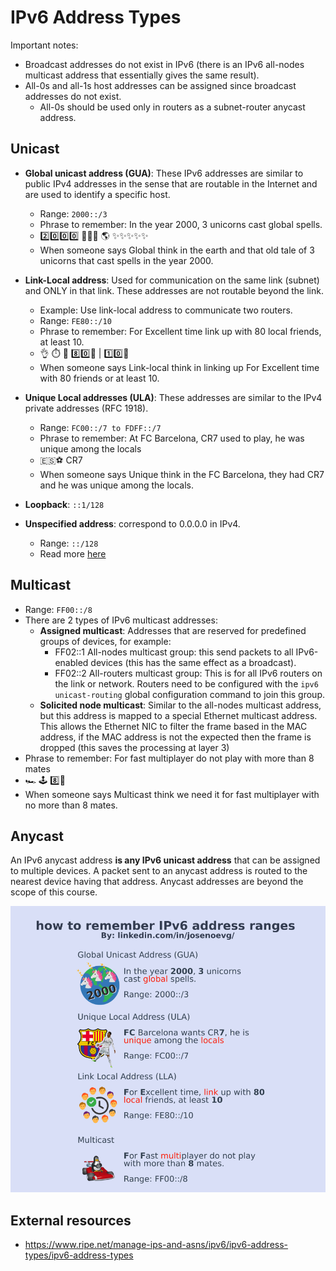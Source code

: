 # IPv6 Address Types

Important notes:
- Broadcast addresses do not exist in IPv6 (there is an IPv6 all-nodes multicast address that essentially gives the same result).
- All-0s and all-1s host addresses can be assigned since broadcast addresses do not exist.
    - All-0s should be used only in routers as a subnet-router anycast address.

## Unicast
- **Global unicast address (GUA)**: These IPv6 addresses are similar to public IPv4 addresses in the sense that are routable in the Internet and are used to identify a specific host.
    - Range: `2000::/3`
    - Phrase to remember: In the year 2000, 3 unicorns cast global spells.
    - 2️⃣0️⃣0️⃣0️⃣ 🦄🦄🦄 🌎 ✨✨✨✨✨
    - When someone says Global think in the earth and that old tale of 3 unicorns that cast spells in the year 2000.

- **Link-Local address**: Used for communication on the same link (subnet) and ONLY in that link. These addresses are not routable beyond the link.
    - Example: Use link-local address to communicate two routers.
    - Range: `FE80::/10`
    - Phrase to remember: For Excellent time link up with 80 local friends, at least 10.
    - 👌 ⏱️ 🔗  8️⃣0️⃣👤 | 1️⃣0️⃣👤
    - When someone says Link-local think in linking up For Excellent time with 80 friends or at least 10.

- **Unique Local addresses (ULA)**: These addresses are similar to the IPv4 private addresses (RFC 1918).
    - Range: `FC00::/7 to FDFF::/7`
    - Phrase to remember: At FC Barcelona, CR7 used to play, he was unique among the locals
    - 🇪🇸⚽ CR7
    - When someone says Unique think in the FC Barcelona, they had CR7 and he was unique among the locals.

- **Loopback**: `::1/128`

- **Unspecified address**: correspond to 0.0.0.0 in IPv4.
    - Range: `::/128`
    - Read more [here](http://www.ipuptime.net/Unspecified.aspx)


## Multicast
- Range: `FF00::/8`
- There are 2 types of IPv6 multicast addresses:
    - **Assigned multicast**: Addresses that are reserved for predefined groups of devices, for example:
        - FF02::1 All-nodes multicast group: this send packets to all IPv6-enabled devices (this has the same effect as a broadcast).
        - FF02::2 All-routers multicast group: This is for all IPv6 routers on the link or network. Routers need to be configured with the `ipv6 unicast-routing` global configuration command to join this group.
    - **Solicited node multicast**: Similar to the all-nodes multicast address, but this address is mapped to a special Ethernet multicast address. This allows the Ethernet NIC to filter the frame based in the MAC address, if the MAC address is not the expected then the frame is dropped (this saves the processing at layer 3)
- Phrase to remember: For fast multiplayer do not play with more than 8 mates
- 🏎️ 🕹️ 8️⃣👤
- When someone says Multicast think we need it for fast multiplayer with no more than 8 mates.

## Anycast
 An IPv6 anycast address **is any IPv6 unicast address** that can be assigned to multiple devices. A packet sent to an anycast address is routed to the nearest device having that address. Anycast addresses are beyond the scope of this course.

![remember_ipv6_ranges.png](../img/remember_ipv6_ranges.png)

## External resources
 - https://www.ripe.net/manage-ips-and-asns/ipv6/ipv6-address-types/ipv6-address-types